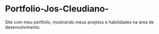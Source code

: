 # Portfolio-Jos-Cleudiano-
Site com meu portfolio, mostrando meus projetos e habilidades na área de desenvolvimento.
